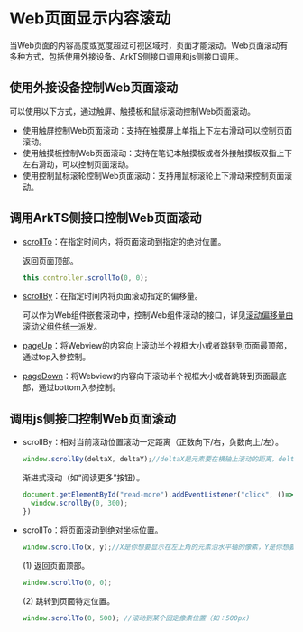 # Web页面显示内容滚动
<!--Kit: ArkWeb-->
<!--Subsystem: Web-->
<!--Owner: @zourongchun-->
<!--Designer: @zhufenghao-->
<!--Tester: @ghiker-->
<!--Adviser: @HelloCrease-->

当Web页面的内容高度或宽度超过可视区域时，页面才能滚动。Web页面滚动有多种方式，包括使用外接设备、ArkTS侧接口调用和js侧接口调用。

## 使用外接设备控制Web页面滚动

可以使用以下方式，通过触屏、触摸板和鼠标滚动控制Web页面滚动。
+ 使用触屏控制Web页面滚动：支持在触摸屏上单指上下左右滑动可以控制页面滚动。
+ 使用触摸板控制Web页面滚动：支持在笔记本触摸板或者外接触摸板双指上下左右滑动，可以控制页面滚动。
+ 使用控制鼠标滚轮控制Web页面滚动：支持用鼠标滚轮上下滑动来控制页面滚动。

## 调用ArkTS侧接口控制Web页面滚动
+ [scrollTo](../reference/apis-arkweb/arkts-apis-webview-WebviewController.md#scrollto)：在指定时间内，将页面滚动到指定的绝对位置。

  返回页面顶部。
  ```ts
  this.controller.scrollTo(0, 0);
  ```
+ [scrollBy](../reference/apis-arkweb/arkts-apis-webview-WebviewController.md#scrollby)：在指定时间内将页面滚动指定的偏移量。

  可以作为Web组件嵌套滚动中，控制Web组件滚动的接口，详见[滚动偏移量由滚动父组件统一派发](web-nested-scrolling.md#滚动偏移量由滚动父组件统一派发)。

+ [pageUp](../reference/apis-arkweb/arkts-apis-webview-WebviewController.md#pageup)：将Webview的内容向上滚动半个视框大小或者跳转到页面最顶部，通过top入参控制。
+ [pageDown](../reference/apis-arkweb/arkts-apis-webview-WebviewController.md#pagedown)：将Webview的内容向下滚动半个视框大小或者跳转到页面最底部，通过bottom入参控制。
## 调用js侧接口控制Web页面滚动
+ scrollBy：相对当前滚动位置滚动一定距离（正数向下/右，负数向上/左）。

  ```javascript
  window.scrollBy(deltaX, deltaY);//deltaX是元素要在横轴上滚动的距离，deltaY是元素要在纵轴上滚动的距离。
  ```
  渐进式滚动（如“阅读更多”按钮）。
  ```javascript
  document.getElementById("read-more").addEventListener("click", ()=>{
    window.scrollBy(0, 300);
  })
  ```
+ scrollTo：将页面滚动到绝对坐标位置。
  ```javascript
  window.scrollTo(x, y);//X是你想要显示在左上角的元素沿水平轴的像素，Y是你想要显示在左上角的元素沿垂直轴的像素。
  ```
  (1) 返回页面顶部。
  ```javascript
  window.scrollTo(0, 0);
  ```
  (2) 跳转到页面特定位置。
  ```javascript
  window.scrollTo(0, 500); //滚动到某个固定像素位置（如：500px)
  ```